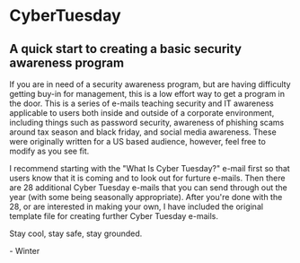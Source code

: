# CyberTuesday
## A quick start to creating a basic security awareness program

If you are in need of a security awareness program, but are having difficulty getting buy-in for management, this is a low effort way to get a program in the door.  This is a series of e-mails teaching security and IT awareness applicable to users both inside and outside of a corporate environment, including things such as password security, awareness of phishing scams around tax season and black friday, and social media awareness.  These were originally written for a US based audience, however, feel free to modify as you see fit.

I recommend starting with the "What Is Cyber Tuesday?" e-mail first so that users know that it is coming and to look out for furture e-mails.  Then there are 28 additional Cyber Tuesday e-mails that you can send through out the year (with some being seasonally appropriate).  After you're done with the 28, or are interested in making your own, I have included the original template file for creating further Cyber Tuesday e-mails.

Stay cool, stay safe, stay grounded.

\- Winter
